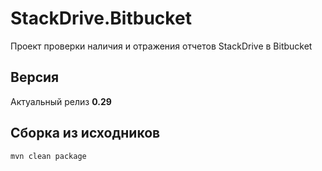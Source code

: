 # StackDrive.Bitbucket

Проект проверки наличия и отражения отчетов StackDrive в Bitbucket

## Версия

Актуальный релиз __0.29__

## Сборка из исходников

    mvn clean package
